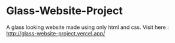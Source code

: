 # Glass-Website-Project
 A glass looking website made using only html and css.
 Visit here : http://glass-website-project.vercel.app/
